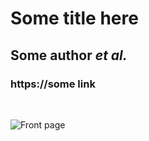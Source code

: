 # Some title here
## Some author *et al.*
### https://some link
&nbsp;
&nbsp;
&nbsp;

![Front page](https://github.com/ndbrown6/MSK-MM-FGPZ/blob/master/ext/somefigure.png)
